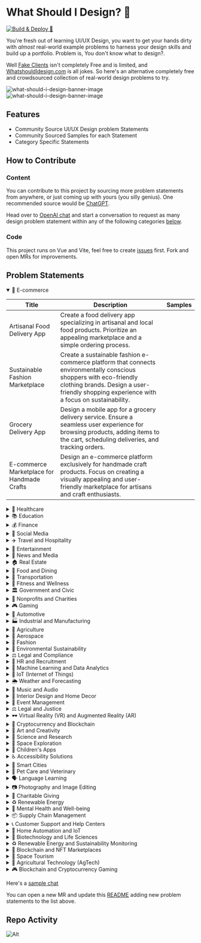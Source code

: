 # What Should I Design? 🎨

[![Build & Deploy 🚀](https://github.com/MartinsOnuoha/what-should-i-design/actions/workflows/firebase-hosting-merge.yml/badge.svg)](https://github.com/MartinsOnuoha/what-should-i-design/actions/workflows/firebase-hosting-merge.yml)

You're fresh out of learning UI/UX Design, you want to get your hands dirty with _almost_ real-world example problems to harness your design skills and build up a portfolio.
Problem is, You don't know what to design?.

Well [Fake Clients](https://fakeclients.com/) isn't completely Free and is limited, and [WhatshouldIdesign.com](http://www.whatshouldidesign.com/) is all jokes. So here's an alternative completely free and crowdsourced collection of real-world design problems to try.

![what-should-i-design-banner-image](https://whatshouldidesign.space/screen1.webp)
![what-should-i-design-banner-image](https://whatshouldidesign.space/screen2.webp)

## Features
- Community Source UI/UX Design problem Statements
- Community Sourced Samples for each Statement
- Category Specific Statements

## How to Contribute

### Content

You can contribute to this project by sourcing more problem statements from anywhere, or just coming up with yours (you silly genius).
One recommended source would be [ChatGPT](https://chat.openai.com/).

Head over to [OpenAI chat](https://chat.openai.com/) and start a conversation to request as many design problem statement within any of the following categories [below](#problem-statements).

### Code

This project runs on Vue and Vite, feel free to create [issues](https://github.com/MartinsOnuoha/what-should-i-design/issues) first. Fork and open MRs for improvements.

## Problem Statements

<details open>
    <summary>🛒 E-commerce</summary>

| Title                                      | Description                                                                                                                                                                                                     | Samples |
|--------------------------------------------|-----------------------------------------------------------------------------------------------------------------------------------------------------------------------------------------------------------------|---------|
| Artisanal Food Delivery App                | Create a food delivery app specializing in artisanal and local food products. Prioritize an appealing marketplace and a simple ordering process.                                                                |         |
| Sustainable Fashion Marketplace            | Create a sustainable fashion e-commerce platform that connects environmentally conscious shoppers with eco-friendly clothing brands. Design a user-friendly shopping experience with a focus on sustainability. |         |
| Grocery Delivery App                       | Design a mobile app for a grocery delivery service. Ensure a seamless user experience for browsing products, adding items to the cart, scheduling deliveries, and tracking orders.                              |         |
| E-commerce Marketplace for Handmade Crafts | Design an e-commerce platform exclusively for handmade craft products. Focus on creating a visually appealing and user-friendly marketplace for artisans and craft enthusiasts.                                 |         |
</details>

<details>
    <summary>🏥 Healthcare</summary>
</details>

<details>
    <summary>📚 Education</summary>
</details>

<details>
    <summary>💰 Finance</summary>
</details>

<details>
    <summary>📱 Social Media</summary>
</details>

<details>
    <summary>✈️ Travel and Hospitality</summary>
</details>

<details>
    <summary>🎥 Entertainment</summary>
</details>

<details>
    <summary>📰 News and Media</summary>
</details>

<details>
    <summary>🏠 Real Estate</summary>
</details>

<details>
    <summary>🍔 Food and Dining</summary>
</details>

<details>
    <summary>🚗 Transportation</summary>
</details>

<details>
    <summary>💪 Fitness and Wellness</summary>
</details>

<details>
    <summary>🏛️ Government and Civic</summary>
</details>

<details>
    <summary>🤝 Nonprofits and Charities</summary>
</details>

<details>
    <summary>🎮 Gaming</summary>
</details>

<details>
    <summary>🚗 Automotive</summary>
</details>

<details>
    <summary>🏭 Industrial and Manufacturing</summary>
</details>

<details>
    <summary>🌾 Agriculture</summary>
</details>

<details>
    <summary>🚀 Aerospace</summary>
</details>

<details>
    <summary>👗 Fashion</summary>
</details>

<details>
    <summary>🌿 Environmental Sustainability</summary>
</details>

<details>
    <summary>⚖️ Legal and Compliance</summary>
</details>

<details>
    <summary>👥 HR and Recruitment</summary>
</details>

<details>
    <summary>🤖 Machine Learning and Data Analytics</summary>
</details>

<details>
    <summary>📡 IoT (Internet of Things)</summary>
</details>

<details>
    <summary>🌦️ Weather and Forecasting</summary>
</details>

<details>
    <summary>🎵 Music and Audio</summary>
</details>

<details>
    <summary>🏡 Interior Design and Home Decor</summary>
</details>

<details>
    <summary>🎉 Event Management</summary>
</details>

<details>
    <summary>⚖️ Legal and Justice</summary>
</details>

<details>
    <summary>🕶️ Virtual Reality (VR) and Augmented Reality (AR)</summary>
</details>

<details>
    <summary>💱 Cryptocurrency and Blockchain</summary>
</details>

<details>
    <summary>🎨 Art and Creativity</summary>
</details>

<details>
    <summary>🔬 Science and Research</summary>
</details>

<details>
    <summary>🚀 Space Exploration</summary>
</details>

<details>
    <summary>👶 Children's Apps</summary>
</details>

<details>
    <summary>♿ Accessibility Solutions</summary>
</details>

<details>
    <summary>🌆 Smart Cities</summary>
</details>

<details>
    <summary>🐾 Pet Care and Veterinary</summary>
</details>

<details>
    <summary>🗣️ Language Learning</summary>
</details>

<details>
    <summary>📷 Photography and Image Editing</summary>
</details>

<details>
    <summary>🤲 Charitable Giving</summary>
</details>

<details>
    <summary>♻️ Renewable Energy</summary>
</details>

<details>
    <summary>🧠 Mental Health and Well-being</summary>
</details>

<details>
    <summary>📦 Supply Chain Management</summary>
</details>

<details>
    <summary>📞 Customer Support and Help Centers</summary>
</details>

<details>
    <summary>🏡 Home Automation and IoT</summary>
</details>

<details>
    <summary>🧬 Biotechnology and Life Sciences</summary>
</details>

<details>
    <summary>♻️ Renewable Energy and Sustainability Monitoring</summary>
</details>

<details>
    <summary>💱 Blockchain and NFT Marketplaces</summary>
</details>

<details>
    <summary>🚀 Space Tourism</summary>
</details>

<details>
    <summary>🌾 Agricultural Technology (AgTech)</summary>
</details>

<details>
    <summary>🎮 Blockchain and Cryptocurrency Gaming</summary>
</details>

Here's a [sample chat](https://chat.openai.com/share/2aa6268a-7a4e-4740-bca4-f068e100126a)

You can open a new MR and update this [README](https://github.com/MartinsOnuoha/what-should-i-design/blob/master/README.md) adding new problem statements to the list above.

## Repo Activity

![Alt](https://repobeats.axiom.co/api/embed/d0f4e2f19ffbbe2f682b66cfac37f24903e1d7fd.svg "Repobeats analytics image")
